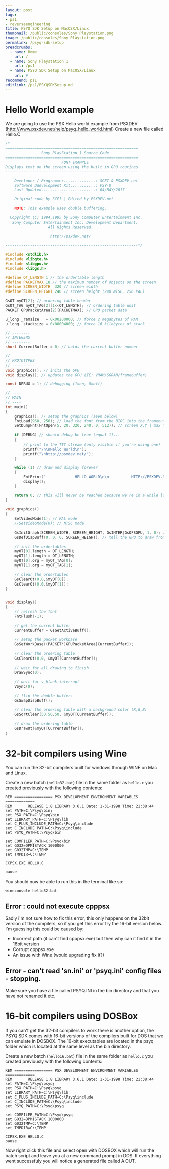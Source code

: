 ```yaml
---
layout: post
tags: 
- ps1
- reverseengineering
title: PSYQ SDK Setup on MacOSX/Linux
thumbnail: /public/consoles/Sony Playstation.png
image: /public/consoles/Sony Playstation.png
permalink: /psyq-sdk-setup
breadcrumbs:
  - name: Home
    url: /
  - name: Sony Playstation 1
    url: /ps1
  - name: PSYQ SDK Setup on MacOSX/Linux
    url: #
recommend: ps1
editlink: /ps1/PSYQSDKSetup.md
---
```


# Hello World example
We are going to use the PSX Hello world example from PSXDEV (<a href="http://www.psxdev.net/help/psyq_hello_world.html">http://www.psxdev.net/help/psyq_hello_world.html</a>)
Create a new file called Hello.C
```C
/*
===========================================================
                Sony PlayStation 1 Source Code
===========================================================
                         FONT EXAMPLE
Displays text on the screen using the built in GPU routines
-----------------------------------------------------------

    Developer / Programmer..............: SCEI & PSXDEV.net
    Software Ddevelopment Kit...........: PSY-Q
	Last Updated........................: 04/MAY/2017

    Original code by SCEI | Edited by PSXDEV.net
    
	NOTE: This example uses double buffering.

  Copyright (C) 1994,1995 by Sony Computer Entertainment Inc.
   Sony Computer Entertainment Inc. Development Department.
                   All Rights Reserved.
				   
                    http://psxdev.net/

-----------------------------------------------------------*/

#include <stdlib.h>
#include <libgte.h>
#include <libgpu.h>
#include <libgs.h>

#define OT_LENGTH 1 // the ordertable length
#define PACKETMAX 18 // the maximum number of objects on the screen
#define SCREEN_WIDTH  320 // screen width
#define	SCREEN_HEIGHT 240 // screen height (240 NTSC, 256 PAL)

GsOT myOT[2]; // ordering table header
GsOT_TAG myOT_TAG[2][1<<OT_LENGTH]; // ordering table unit
PACKET GPUPacketArea[2][PACKETMAX]; // GPU packet data

u_long _ramsize   = 0x00200000; // force 2 megabytes of RAM
u_long _stacksize = 0x00004000; // force 16 kilobytes of stack

// --------
// INTEGERS
// --------
short CurrentBuffer = 0; // holds the current buffer number

// ----------
// PROTOTYPES
// ----------
void graphics(); // inits the GPU
void display(); // updates the GPU (IE: VRAM/SGRAM/framebuffer)

const DEBUG = 1; // debugging (1=on, 0=off)

// ----
// MAIN
// ----
int main() 
{
	graphics(); // setup the graphics (seen below)
	FntLoad(960, 256); // load the font from the BIOS into the framebuffer
	SetDumpFnt(FntOpen(5, 20, 320, 240, 0, 512)); // screen X,Y | max text length X,Y | autmatic background clear 0,1 | max characters
	
	if (DEBUG) // should debug be true (equal 1)...
	{
		// print to the TTY stream (only visible if you're using one)
		printf("\n\nHello World\n");
		printf("\nhttp://psxdev.net/");
	}

	while (1) // draw and display forever
	{
		FntPrint("             HELLO WORLD\n\n          HTTP://PSXDEV.NET/");
		display();
	}

	return 0; // this will never be reached because we're in a while loop above
}

void graphics()
{
	SetVideoMode(1); // PAL mode
	//SetVideoMode(0); // NTSC mode
	
	GsInitGraph(SCREEN_WIDTH, SCREEN_HEIGHT, GsINTER|GsOFSGPU, 1, 0); // set the graphics mode resolutions (GsNONINTER for NTSC, and GsINTER for PAL)
	GsDefDispBuff(0, 0, 0, SCREEN_HEIGHT); // tell the GPU to draw from the top left coordinates of the framebuffer
	
	// init the ordertables
	myOT[0].length = OT_LENGTH;
	myOT[1].length = OT_LENGTH;
	myOT[0].org = myOT_TAG[0];
	myOT[1].org = myOT_TAG[1];
	
	// clear the ordertables
	GsClearOt(0,0,&myOT[0]);
	GsClearOt(0,0,&myOT[1]);
}


void display()
{
	// refresh the font
	FntFlush(-1);
	
	// get the current buffer
	CurrentBuffer = GsGetActiveBuff();
	
	// setup the packet workbase
	GsSetWorkBase((PACKET*)GPUPacketArea[CurrentBuffer]);
	
	// clear the ordering table
	GsClearOt(0,0, &myOT[CurrentBuffer]);
	
	// wait for all drawing to finish
	DrawSync(0);
	
	// wait for v_blank interrupt
	VSync(0);
	
	// flip the double buffers
	GsSwapDispBuff();
	
	// clear the ordering table with a background color (R,G,B)
	GsSortClear(50,50,50, &myOT[CurrentBuffer]);
	
	// draw the ordering table
	GsDrawOt(&myOT[CurrentBuffer]);
}
```

# 32-bit compilers using Wine
You can run the 32-bit compilers built for windows through WINE on Mac and Linux.

Create a new batch (`hello32.bat`) file in the same folder as `hello.c` you created previously with the following contents:
```batch
REM ================= PSX DEVELOPMENT ENVIRONMENT VARIABLES =============
REM       RELEASE 1.8 LIBRARY 3.6.1 Date: 1-31-1998 Time: 21:38:44
set PATH=C:\Psyq\bin;
set PSX_PATH=C:\Psyq\bin
set LIBRARY_PATH=C:\Psyq\lib
set C_PLUS_INCLUDE_PATH=C:\Psyq\include
set C_INCLUDE_PATH=C:\Psyq\include
set PSYQ_PATH=C:\Psyq\bin

set COMPILER_PATH=C:\Psyq\bin
set GO32=DPMISTACK 1000000 
set G032TMP=C:\TEMP
set TMPDIR=C:\TEMP
 
CCPSX.EXE HELLO.C
  
pause
```

You should now be able to run this in the terminal like so:
```bash
wineconsole hello32.bat
```

## Error : could not execute cpppsx
Sadly i'm not sure how to fix this error, this only happens on the 32bit version of the compilers, so if you get this error try the 16-bit version below.
I'm guessing this could be caused by:
* Incorrect path (it can't find cpppsx.exe) but then why can it find it in the 16bit version
* Corrupt cpppsx.exe
* An issue with Wine (would upgrading fix it?)

## Error - can't read 'sn.ini' or 'psyq.ini' config files - stopping.
Make sure you have a file called PSYQ.INI in the bin directory and that you have not renamed it etc.

# 16-bit compilers using DOSBox
If you can't get the 32-bit compilers to work there is another option, the PSYQ SDK comes with 16-bit versions of the compilers built for DOS that we can emulate in DOSBOX.
The 16-bit executables are located in the psyq folder which is located at the same level as the bin directory.

Create a new batch (`hello16.bat`) file in the same folder as `hello.c` you created previously with the following contents:
```batch
REM ================= PSX DEVELOPMENT ENVIRONMENT VARIABLES =============
REM       RELEASE 1.8 LIBRARY 3.6.1 Date: 1-31-1998 Time: 21:38:44
set PATH=C:\Psyq\psyq;
set PSX_PATH=C:\Psyq\psyq
set LIBRARY_PATH=C:\Psyq\lib
set C_PLUS_INCLUDE_PATH=C:\Psyq\include
set C_INCLUDE_PATH=C:\Psyq\include
set PSYQ_PATH=C:\Psyq\psyq

set COMPILER_PATH=C:\Psyq\psyq
set GO32=DPMISTACK 1000000 
set G032TMP=C:\TEMP
set TMPDIR=C:\TEMP
 
CCPSX.EXE HELLO.C
pause
```
Now right click this file and select open with DOSBOX which will run the batch script and leave you at a new command prompt in DOS. If everything went successfuly you will notice a generated file called A.OUT.

